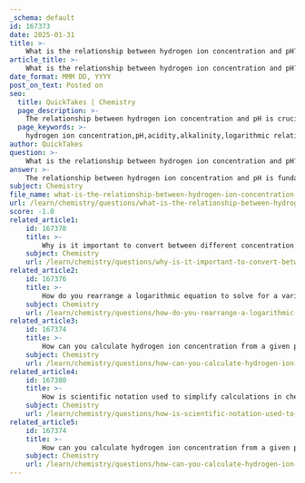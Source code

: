 ```yaml
---
_schema: default
id: 167373
date: 2025-01-31
title: >-
    What is the relationship between hydrogen ion concentration and pH?
article_title: >-
    What is the relationship between hydrogen ion concentration and pH?
date_format: MMM DD, YYYY
post_on_text: Posted on
seo:
  title: QuickTakes | Chemistry
  page_description: >-
    The relationship between hydrogen ion concentration and pH is crucial in chemistry, illustrating how pH is defined as the negative logarithm of hydrogen ion concentration. This concept emphasizes the logarithmic nature of pH, indicating how changes in hydrogen ion concentration affect solution acidity or basicity.
  page_keywords: >-
    hydrogen ion concentration,pH,acidity,alkalinity,logarithmic relationship,pH scale,chemical properties,solution acidity,basicity
author: QuickTakes
question: >-
    What is the relationship between hydrogen ion concentration and pH?
answer: >-
    The relationship between hydrogen ion concentration and pH is fundamental in chemistry, particularly in understanding the acidity or basicity of solutions. The pH of a solution is defined as the negative logarithm (base 10) of the hydrogen ion concentration, expressed mathematically as:\n\n$$\n\text{pH} = -\log_{10} [H^+]\n$$\n\nWhere $[H^+]$ represents the concentration of hydrogen ions in moles per liter (mol/L). This logarithmic relationship indicates that as the concentration of hydrogen ions increases, the pH value decreases, reflecting a more acidic solution. Conversely, a lower concentration of hydrogen ions corresponds to a higher pH value, indicating a more basic or alkaline solution.\n\nTo derive the hydrogen ion concentration from a given pH value, the equation can be rearranged as follows:\n\n$$\n[H^+] = 10^{-\text{pH}}\n$$\n\nFor example, if a solution has a pH of 3.67, the hydrogen ion concentration can be calculated as:\n\n$$\n[H^+] = 10^{-3.67} \approx 0.000215 \text{ mol/L}\n$$\n\nThis calculation shows the amount of hydrogen ions present in the solution, which is crucial for various chemical and biological processes.\n\n### Significance of the pH Scale\nThe pH scale ranges from 0 to 14, where:\n- A pH of 7.0 is considered neutral (pure water).\n- A pH below 7.0 indicates an acidic solution (higher $[H^+]$).\n- A pH above 7.0 indicates a basic or alkaline solution (lower $[H^+]$).\n\nThe logarithmic nature of the pH scale means that each unit change in pH represents a tenfold change in hydrogen ion concentration. For instance, a solution with a pH of 3 has ten times more hydrogen ions than a solution with a pH of 4.\n\nIn summary, the relationship between hydrogen ion concentration and pH is crucial for understanding the chemical properties of solutions, and the logarithmic scale provides a practical way to express a wide range of concentrations.
subject: Chemistry
file_name: what-is-the-relationship-between-hydrogen-ion-concentration-and-ph.md
url: /learn/chemistry/questions/what-is-the-relationship-between-hydrogen-ion-concentration-and-ph
score: -1.0
related_article1:
    id: 167378
    title: >-
        Why is it important to convert between different concentration units?
    subject: Chemistry
    url: /learn/chemistry/questions/why-is-it-important-to-convert-between-different-concentration-units
related_article2:
    id: 167376
    title: >-
        How do you rearrange a logarithmic equation to solve for a variable?
    subject: Chemistry
    url: /learn/chemistry/questions/how-do-you-rearrange-a-logarithmic-equation-to-solve-for-a-variable
related_article3:
    id: 167374
    title: >-
        How can you calculate hydrogen ion concentration from a given pH value?
    subject: Chemistry
    url: /learn/chemistry/questions/how-can-you-calculate-hydrogen-ion-concentration-from-a-given-ph-value
related_article4:
    id: 167380
    title: >-
        How is scientific notation used to simplify calculations in chemistry?
    subject: Chemistry
    url: /learn/chemistry/questions/how-is-scientific-notation-used-to-simplify-calculations-in-chemistry
related_article5:
    id: 167374
    title: >-
        How can you calculate hydrogen ion concentration from a given pH value?
    subject: Chemistry
    url: /learn/chemistry/questions/how-can-you-calculate-hydrogen-ion-concentration-from-a-given-ph-value
---
```


&nbsp;